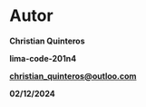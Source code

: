 # Autor
**Christian Quinteros**

**lima-code-201n4**

**christian_quinteros@outloo.com**

**02/12/2024**